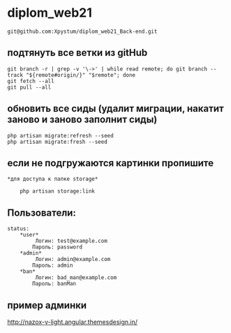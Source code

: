 # diplom_web21
    git@github.com:Xpystum/diplom_web21_Back-end.git

## подтянуть все ветки из gitHub
    git branch -r | grep -v '\->' | while read remote; do git branch --track "${remote#origin/}" "$remote"; done
    git fetch --all
    git pull --all

## обновить все сиды (удалит миграции, накатит заново и заново заполнит сиды)
    php artisan migrate:refresh --seed
    php artisan migrate:fresh --seed


## если не подгружаются картинки пропишите 
    *для доступа к папке storage*

        php artisan storage:link 

## Пользователи:

    status:
        *user*
             Логин: test@example.com
            Пароль: password
        *admin*
             Логин: admin@example.com
            Пароль: admin
        *ban*
             Логин: bad_man@example.com
            Пароль: banMan

## пример админки

http://nazox-v-light.angular.themesdesign.in/